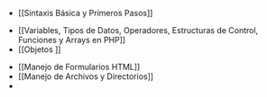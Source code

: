 - [[Sintaxis Básica y Primeros Pasos]]
+ [[Variables, Tipos de Datos, Operadores, Estructuras de Control, Funciones y Arrays en PHP]]
+ [[Objetos ]]
- [[Manejo de Formularios HTML]]
- [[Manejo de Archivos y Directorios]]
- 